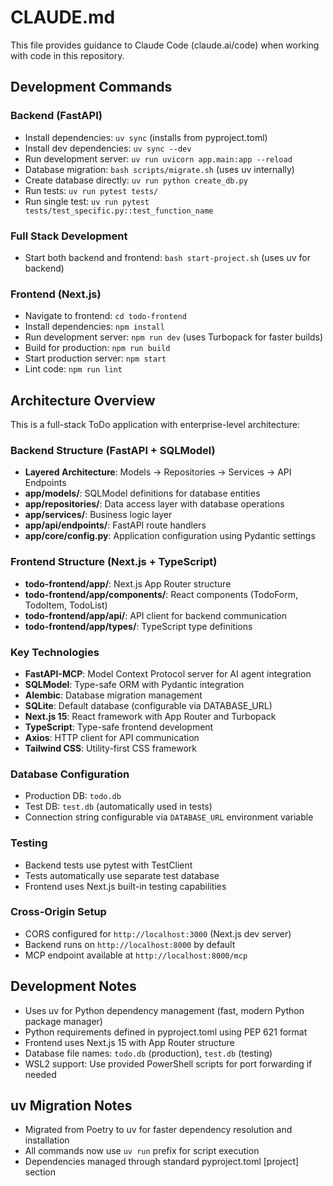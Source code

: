 # CLAUDE.md

This file provides guidance to Claude Code (claude.ai/code) when working with code in this repository.

## Development Commands

### Backend (FastAPI)
- Install dependencies: `uv sync` (installs from pyproject.toml)
- Install dev dependencies: `uv sync --dev`
- Run development server: `uv run uvicorn app.main:app --reload`
- Database migration: `bash scripts/migrate.sh` (uses uv internally)
- Create database directly: `uv run python create_db.py`
- Run tests: `uv run pytest tests/`
- Run single test: `uv run pytest tests/test_specific.py::test_function_name`

### Full Stack Development
- Start both backend and frontend: `bash start-project.sh` (uses uv for backend)

### Frontend (Next.js)
- Navigate to frontend: `cd todo-frontend`
- Install dependencies: `npm install`
- Run development server: `npm run dev` (uses Turbopack for faster builds)
- Build for production: `npm run build`
- Start production server: `npm start`
- Lint code: `npm run lint`

## Architecture Overview

This is a full-stack ToDo application with enterprise-level architecture:

### Backend Structure (FastAPI + SQLModel)
- **Layered Architecture**: Models → Repositories → Services → API Endpoints
- **app/models/**: SQLModel definitions for database entities
- **app/repositories/**: Data access layer with database operations
- **app/services/**: Business logic layer
- **app/api/endpoints/**: FastAPI route handlers
- **app/core/config.py**: Application configuration using Pydantic settings

### Frontend Structure (Next.js + TypeScript)
- **todo-frontend/app/**: Next.js App Router structure
- **todo-frontend/app/components/**: React components (TodoForm, TodoItem, TodoList)
- **todo-frontend/app/api/**: API client for backend communication
- **todo-frontend/app/types/**: TypeScript type definitions

### Key Technologies
- **FastAPI-MCP**: Model Context Protocol server for AI agent integration
- **SQLModel**: Type-safe ORM with Pydantic integration
- **Alembic**: Database migration management
- **SQLite**: Default database (configurable via DATABASE_URL)
- **Next.js 15**: React framework with App Router and Turbopack
- **TypeScript**: Type-safe frontend development
- **Axios**: HTTP client for API communication
- **Tailwind CSS**: Utility-first CSS framework

### Database Configuration
- Production DB: `todo.db`
- Test DB: `test.db` (automatically used in tests)
- Connection string configurable via `DATABASE_URL` environment variable

### Testing
- Backend tests use pytest with TestClient
- Tests automatically use separate test database
- Frontend uses Next.js built-in testing capabilities

### Cross-Origin Setup
- CORS configured for `http://localhost:3000` (Next.js dev server)
- Backend runs on `http://localhost:8000` by default
- MCP endpoint available at `http://localhost:8000/mcp`

## Development Notes
- Uses uv for Python dependency management (fast, modern Python package manager)
- Python requirements defined in pyproject.toml using PEP 621 format
- Frontend uses Next.js 15 with App Router structure
- Database file names: `todo.db` (production), `test.db` (testing)
- WSL2 support: Use provided PowerShell scripts for port forwarding if needed

## uv Migration Notes
- Migrated from Poetry to uv for faster dependency resolution and installation
- All commands now use `uv run` prefix for script execution
- Dependencies managed through standard pyproject.toml [project] section